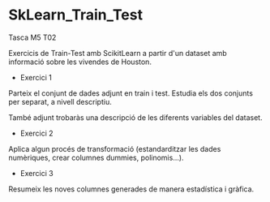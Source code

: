 # SkLearn_Train_Test

Tasca M5 T02

Exercicis de Train-Test amb ScikitLearn a partir d'un dataset amb informació sobre les vivendes de Houston.
- Exercici 1

Parteix el conjunt de dades adjunt en train i test. Estudia els dos conjunts per separat, a nivell descriptiu.

També adjunt trobaràs una descripció de les diferents variables del dataset.


- Exercici 2

Aplica algun procés de transformació (estandarditzar les dades numèriques, crear columnes dummies, polinomis...).


- Exercici 3

Resumeix les noves columnes generades de manera estadística i gràfica.

